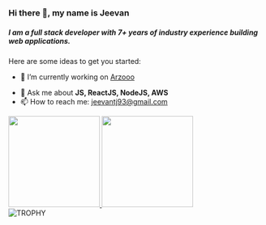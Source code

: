 ### Hi there 👋,  my name is Jeevan


##### I am a full stack developer with 7+ years of industry experience building web applications.

Here are some ideas to get you started:

- 🔭 I’m currently working on [Arzooo](https://github.com/arzooo-tech)
<!-- - 🌱 I’m currently learning ... -->
<!-- - 👯 I’m looking to collaborate on ... -->
<!-- - 🤔 I’m looking for help with ... -->
- 💬 Ask me about **JS, ReactJS, NodeJS, AWS**
- 📫 How to reach me: jeevantj93@gmail.com
<!-- - 😄 Pronouns: He/Him -->
<!-- - ⚡ Fun fact: ... -->

<div>
  <a href="https://github.com/JeevanJain">
  <img height="180em" src="https://github-readme-stats.vercel.app/api?username=JeevanJain&show_icons=true&include_all_commits=true&count_private=true"/>
  <img height="180em" src="https://github-readme-stats.vercel.app/api/top-langs/?username=JeevanJain&layout=compact&langs_count=6"/>
</div>

<!--- trophy (start) -->
<div align=left>
  <a href="https://github.com/ryo-ma/github-profile-trophy" title="Go to Source">
      <img align="left"  src="https://github-profile-trophy.vercel.app/?username=JeevanJain&theme=juicyfresh&no-bg=true" alt="TROPHY" />
    </a>
</div>
<!--- trophy (start) -->

<!-- ![Profile views](https://gpvc.arturio.dev/JeevanJain) -->
